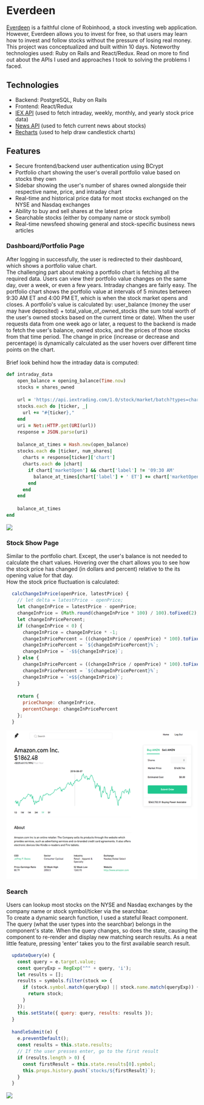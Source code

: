 # Everdeen
[Everdeen](https://everdeen-app.herokuapp.com/#/) is a faithful clone of Robinhood, a stock investing web application. However, Everdeen allows you to invest for free, so that users may learn how to invest and follow stocks without the pressure of losing real money. This project was conceptualized and built within 10 days. Noteworthy technologies used: Ruby on Rails and React/Redux. Read on more to find out about the APIs I used and approaches I took to solving the problems I faced.

## Technologies
* Backend: PostgreSQL, Ruby on Rails
* Frontend: React/Redux
* [IEX API](https://iextrading.com) (used to fetch intraday, weekly, monthly, and yearly stock price data)
* [News API](https://newsapi.org/) (used to fetch current news about stocks)
* [Recharts](http://recharts.org/en-US/) (used to help draw candlestick charts)

## Features
* Secure frontend/backend user authentication using BCrypt
* Portfolio chart showing the user's overall portfolio value based on stocks they own
* Sidebar showing the user's number of shares owned alongside their respective name, price, and intraday chart
* Real-time and historical price data for most stocks exchanged on the NYSE and Nasdaq exchanges
* Ability to buy and sell shares at the latest price
* Searchable stocks (either by company name or stock symbol)
* Real-time newsfeed showing general and stock-specific business news articles

### Dashboard/Portfolio Page
After logging in successfully, the user is redirected to their dashboard, which shows a portfolio value chart.<br/>
The challenging part about making a portfolio chart is fetching all the required data. Users can view their portfolio value changes on the same day, over a week, or even a few years. Intraday changes are fairly easy. The portfolio chart shows the portfolio value at intervals of 5 minutes between 9:30 AM ET and 4:00 PM ET, which is when the stock market opens and closes. A portfolio's value is calculated by: user_balance (money the user may have deposited) + total_value_of_owned_stocks (the sum total worth of the user's owned stocks based on the current time or date). When the user requests data from one week ago or later, a request to the backend is made to fetch the user's balance, owned stocks, and the prices of those stocks from that time period. The change in price (increase or decrease and percentage) is dynamically calculated as the user hovers over different time points on the chart.<br/><br/>
Brief look behind how the intraday data is computed:
```ruby
def intraday_data
    open_balance = opening_balance(Time.now)
    stocks = shares_owned

    url = 'https://api.iextrading.com/1.0/stock/market/batch?types=chart&chartInterval=5&range=1d&symbols='
    stocks.each do |ticker, _|
      url += "#{ticker},"
    end
    uri = Net::HTTP.get(URI(url))
    response = JSON.parse(uri)

    balance_at_times = Hash.new(open_balance)
    stocks.each do |ticker, num_shares|
      charts = response[ticker]['chart']
      charts.each do |chart|
        if chart['marketOpen'] && chart['label'] != '09:30 AM'
          balance_at_times[chart['label'] + ' ET'] += chart['marketOpen'] * num_shares
        end
      end
    end

    balance_at_times
end
```

<img src="./app/assets/images/dashboard.gif" align="center" />

### Stock Show Page
Similar to the portfolio chart. Except, the user's balance is not needed to calculate the chart values. Hovering over the chart allows you to see how the stock price has changed (in dollars and percent) relative to the its opening value for that day.<br/>
How the stock price fluctuation is calculated:
```javascript
  calcChangeInPrice(openPrice, latestPrice) {
    // let delta = latestPrice - openPrice;
    let changeInPrice = latestPrice - openPrice;
    changeInPrice = (Math.round(changeInPrice * 100) / 100).toFixed(2);
    let changeInPricePercent;
    if (changeInPrice < 0) {
      changeInPrice = changeInPrice * -1;
      changeInPricePercent = ((changeInPrice / openPrice) * 100).toFixed(2);
      changeInPricePercent = `${changeInPricePercent}%`;
      changeInPrice = `-$${changeInPrice}`;
    } else {
      changeInPricePercent = ((changeInPrice / openPrice) * 100).toFixed(2);
      changeInPricePercent = `${changeInPricePercent}%`;
      changeInPrice = `+$${changeInPrice}`;
    }

    return {
      priceChange: changeInPrice,
      percentChange: changeInPricePercent
    };
  }
```

<img src="./app/assets/images/stock_show.png" align="center" />

### Search
Users can lookup most stocks on the NYSE and Nasdaq exchanges by the company name or stock symbol/ticker via the searchbar.<br/>
To create a dynamic search function, I used a stateful React component. The query (what the user types into the searchbar) belongs in the component's state. When the query changes, so does the state, causing the component to re-render and display new matching search results. As a neat little feature, pressing 'enter' takes you to the first available search result.
```javascript
  updateQuery(e) {
    const query = e.target.value;
    const queryExp = RegExp("^" + query, 'i');
    let results = [];
    results = symbols.filter(stock => {
      if (stock.symbol.match(queryExp) || stock.name.match(queryExp)) {
        return stock;
      }
    });
    this.setState({ query: query, results: results });
  }

  handleSubmit(e) {
    e.preventDefault();
    const results = this.state.results;
    // If the user presses enter, go to the first result
    if (results.length > 0) {
      const firstResult = this.state.results[0].symbol;
      this.props.history.push(`stocks/${firstResult}`);
    }
  }
```

<img src="./app/assets/images/search.gif" align="center" />
